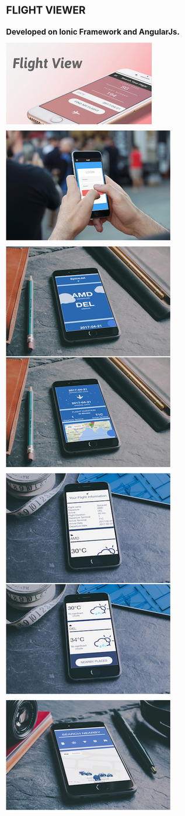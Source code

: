 # FLIGHT VIEWER

## Developed on Ionic Framework and AngularJs.


![pageres](screenshots/cover.png "Main")


![pageres](screenshots/login.jpg "login")


![alt text](screenshots/details1.jpg "Main")![alt text](screenshots/details2.jpg "Main")


![alt text](screenshots/info1.jpg "Main")![alt text](screenshots/info2.jpg "Main")

![alt text](screenshots/nearby.jpg "nearby")


